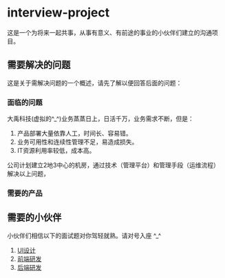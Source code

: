 # interview-project

这是一个为将来一起共事，从事有意义、有前途的事业的小伙伴们建立的沟通项目。

## 需要解决的问题

这是关于需解决问题的一个概述，请先了解以便回答后面的问题：

### 面临的问题

大禹科技(虚拟的^_^)业务蒸蒸日上，日活千万，业务需求不断，但是：

1. 产品部署大量依靠人工，时间长、容易错。
1. 业务可用性和连续性管理不足，易造成损失。
1. IT资源利用率较低，成本高。

公司计划建立2地3中心的机房，通过技术（管理平台）和管理手段（运维流程）解决以上问题，

### 需要的产品

## 需要的小伙伴

小伙伴们相信以下的面试题对你驾轻就熟。请对号入座 ^_^

1. [UI设计](docs/dev-server-end.md)
1. [前端研发](docs/dev-front-end.md)
1. [后端研发](docs/dev-server-end.md)